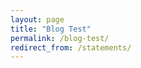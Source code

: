 ```yaml
---
layout: page
title: "Blog Test"
permalink: /blog-test/
redirect_from: /statements/
---
```


<div id="substack-feed-embed"></div>


<script>
  window.SubstackFeedWidget = {
    substackUrl: "bhamdsa.substack.com",
    posts: 12,
    hidden: ["author"],
    colors: {
      primary: "#404040",
      secondary: "#EC1F27",
      background: "#FFFFFF",
    }
  };
</script>
<script src="https://substackapi.com/embeds/feed.js" async></script>
